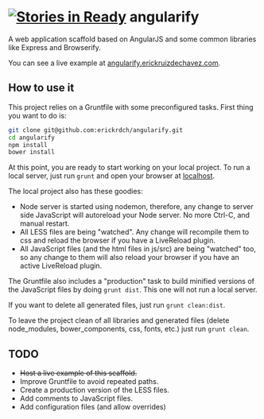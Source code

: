 [![Stories in Ready](https://badge.waffle.io/erickrdch/angularify.png?label=ready&title=Ready)](https://waffle.io/erickrdch/angularify)
angularify
==========

A web application scaffold based on AngularJS and some common libraries like Express and Browserify.

You can see a live example at [angularify.erickruizdechavez.com](http://angularify.erickruizdechavez.com).

How to use it
-------------

This project relies on a Gruntfile with some preconfigured tasks. First thing you want to do is:

```sh
git clone git@github.com:erickrdch/angularify.git
cd angularify
npm install
bower install
```

At this point, you are ready to start working on your local project. To run a local server, just run `grunt` and open your browser at [localhost](http://localhost:3000).

The local project also has these goodies:

- Node server is started using nodemon, therefore, any change to server side JavaScript will autoreload your Node server. No more Ctrl-C, and manual restart.
- All LESS files are being "watched". Any change will recompile them to css and reload the browser if you have a LiveReload plugin.
- All JavaScript files (and the html files in js/src) are being "watched" too, so any change to them will also reload your browser if you have an active LiveReload plugin.

The Gruntfile also includes a "production" task to build minified versions of the JavaScript files by doing `grunt dist`. This one will not run a local server.

If you want to delete all generated files, just run `grunt clean:dist`.

To leave the project clean of all libraries and generated files (delete node_modules, bower_components, css, fonts, etc.) just run `grunt clean`.

TODO
----

- ~~Host a live example of this scaffold.~~
- Improve Gruntfile to avoid repeated paths.
- Create a production version of the LESS files.
- Add comments to JavaScript files.
- Add configuration files (and allow overrides)
